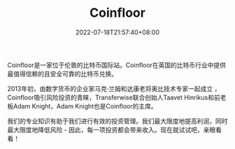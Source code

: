 ﻿---
weight: 
title: "Coinfloor"
description: "Coinfloor在英国的比特币行业中提供最值得信赖的且安全可靠的比特币兑换。"
date: 2022-07-18T21:57:40+08:00
lastmod: 2022-07-18T16:45:40+08:00
draft: false
authors: ["june"]
featuredImage: "943.png"
link: "https://www.coinfloor.org/"
tags: ["交易所","Coinfloor"]
categories: ["navigation"]
navigation: ["交易所"]
lightgallery: true
toc: true
pinned: false
recommend: false
recommend1: false
---
Coinfloor是一家位于伦敦的比特币国际站。Coinfloor在英国的比特币行业中提供最值得信赖的且安全可靠的比特币兑换。

2013年初，由数字货币的企业家马克·兰姆和达康老将奥比技术专家一起成立 ，Coinfloor吸引风险投资的青睐，Transferwise联合创始人Taavet Hinrikus和前老板Adam Knight，Adam Knight也是Coinfloor的主席。

我们的专业知识有助于我们进行有效的投资管理。我们最大限度地提高利润，同时最大限度地降低风险 - 因此，每一项投资都会带来收入。现在就试试吧，亲眼看看！